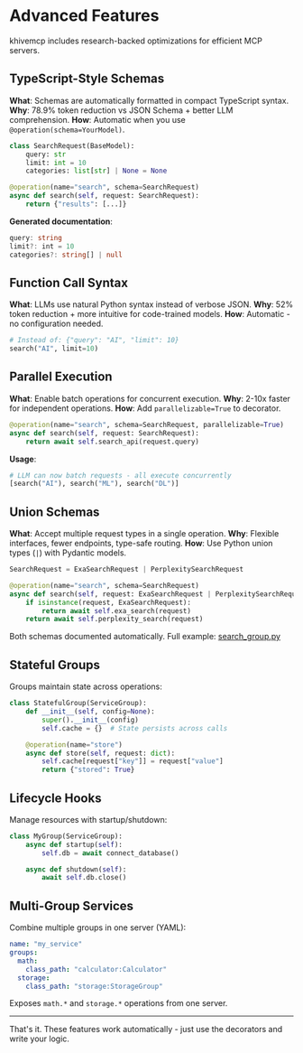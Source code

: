 # Advanced Features

khivemcp includes research-backed optimizations for efficient MCP servers.

## TypeScript-Style Schemas

**What**: Schemas are automatically formatted in compact TypeScript syntax.
**Why**: 78.9% token reduction vs JSON Schema + better LLM comprehension.
**How**: Automatic when you use `@operation(schema=YourModel)`.

```python
class SearchRequest(BaseModel):
    query: str
    limit: int = 10
    categories: list[str] | None = None

@operation(name="search", schema=SearchRequest)
async def search(self, request: SearchRequest):
    return {"results": [...]}
```

**Generated documentation**:

```typescript
query: string
limit?: int = 10
categories?: string[] | null
```

## Function Call Syntax

**What**: LLMs use natural Python syntax instead of verbose JSON. **Why**: 52%
token reduction + more intuitive for code-trained models. **How**: Automatic -
no configuration needed.

```python
# Instead of: {"query": "AI", "limit": 10}
search("AI", limit=10)
```

## Parallel Execution

**What**: Enable batch operations for concurrent execution. **Why**: 2-10x
faster for independent operations. **How**: Add `parallelizable=True` to
decorator.

```python
@operation(name="search", schema=SearchRequest, parallelizable=True)
async def search(self, request: SearchRequest):
    return await self.search_api(request.query)
```

**Usage**:

```python
# LLM can now batch requests - all execute concurrently
[search("AI"), search("ML"), search("DL")]
```

## Union Schemas

**What**: Accept multiple request types in a single operation. **Why**: Flexible
interfaces, fewer endpoints, type-safe routing. **How**: Use Python union types
(`|`) with Pydantic models.

```python
SearchRequest = ExaSearchRequest | PerplexitySearchRequest

@operation(name="search", schema=SearchRequest)
async def search(self, request: ExaSearchRequest | PerplexitySearchRequest):
    if isinstance(request, ExaSearchRequest):
        return await self.exa_search(request)
    return await self.perplexity_search(request)
```

Both schemas documented automatically. Full example:
[search_group.py](../examples/groups/search_group.py)

## Stateful Groups

Groups maintain state across operations:

```python
class StatefulGroup(ServiceGroup):
    def __init__(self, config=None):
        super().__init__(config)
        self.cache = {}  # State persists across calls

    @operation(name="store")
    async def store(self, request: dict):
        self.cache[request["key"]] = request["value"]
        return {"stored": True}
```

## Lifecycle Hooks

Manage resources with startup/shutdown:

```python
class MyGroup(ServiceGroup):
    async def startup(self):
        self.db = await connect_database()

    async def shutdown(self):
        await self.db.close()
```

## Multi-Group Services

Combine multiple groups in one server (YAML):

```yaml
name: "my_service"
groups:
  math:
    class_path: "calculator:Calculator"
  storage:
    class_path: "storage:StorageGroup"
```

Exposes `math.*` and `storage.*` operations from one server.

---

That's it. These features work automatically - just use the decorators and write
your logic.
